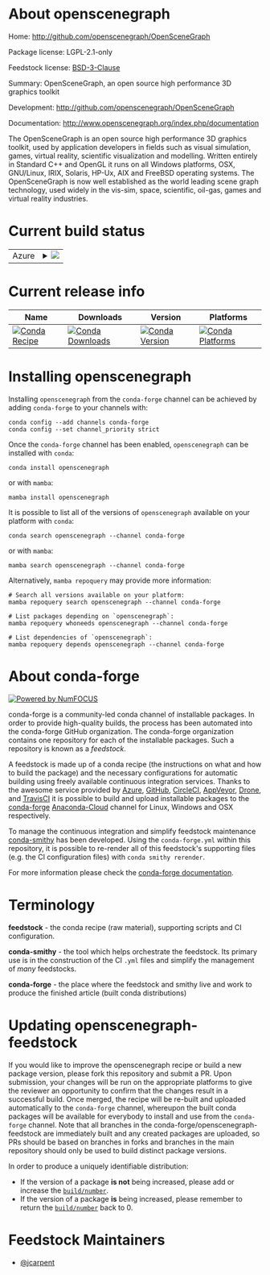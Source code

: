 About openscenegraph
====================

Home: http://github.com/openscenegraph/OpenSceneGraph

Package license: LGPL-2.1-only

Feedstock license: [BSD-3-Clause](https://github.com/conda-forge/openscenegraph-feedstock/blob/main/LICENSE.txt)

Summary: OpenSceneGraph, an open source high performance 3D graphics toolkit

Development: http://github.com/openscenegraph/OpenSceneGraph

Documentation: http://www.openscenegraph.org/index.php/documentation

The OpenSceneGraph is an open source high performance 3D graphics toolkit, used by application developers in fields such as visual simulation, games, virtual reality, scientific visualization and modelling. Written entirely in Standard C++ and OpenGL it runs on all Windows platforms, OSX, GNU/Linux, IRIX, Solaris, HP-Ux, AIX and FreeBSD operating systems. The OpenSceneGraph is now well established as the world leading scene graph technology, used widely in the vis-sim, space, scientific, oil-gas, games and virtual reality industries.


Current build status
====================


<table>
    
  <tr>
    <td>Azure</td>
    <td>
      <details>
        <summary>
          <a href="https://dev.azure.com/conda-forge/feedstock-builds/_build/latest?definitionId=9483&branchName=main">
            <img src="https://dev.azure.com/conda-forge/feedstock-builds/_apis/build/status/openscenegraph-feedstock?branchName=main">
          </a>
        </summary>
        <table>
          <thead><tr><th>Variant</th><th>Status</th></tr></thead>
          <tbody><tr>
              <td>linux_64</td>
              <td>
                <a href="https://dev.azure.com/conda-forge/feedstock-builds/_build/latest?definitionId=9483&branchName=main">
                  <img src="https://dev.azure.com/conda-forge/feedstock-builds/_apis/build/status/openscenegraph-feedstock?branchName=main&jobName=linux&configuration=linux_64_" alt="variant">
                </a>
              </td>
            </tr><tr>
              <td>osx_64</td>
              <td>
                <a href="https://dev.azure.com/conda-forge/feedstock-builds/_build/latest?definitionId=9483&branchName=main">
                  <img src="https://dev.azure.com/conda-forge/feedstock-builds/_apis/build/status/openscenegraph-feedstock?branchName=main&jobName=osx&configuration=osx_64_" alt="variant">
                </a>
              </td>
            </tr><tr>
              <td>win_64</td>
              <td>
                <a href="https://dev.azure.com/conda-forge/feedstock-builds/_build/latest?definitionId=9483&branchName=main">
                  <img src="https://dev.azure.com/conda-forge/feedstock-builds/_apis/build/status/openscenegraph-feedstock?branchName=main&jobName=win&configuration=win_64_" alt="variant">
                </a>
              </td>
            </tr>
          </tbody>
        </table>
      </details>
    </td>
  </tr>
</table>

Current release info
====================

| Name | Downloads | Version | Platforms |
| --- | --- | --- | --- |
| [![Conda Recipe](https://img.shields.io/badge/recipe-openscenegraph-green.svg)](https://anaconda.org/conda-forge/openscenegraph) | [![Conda Downloads](https://img.shields.io/conda/dn/conda-forge/openscenegraph.svg)](https://anaconda.org/conda-forge/openscenegraph) | [![Conda Version](https://img.shields.io/conda/vn/conda-forge/openscenegraph.svg)](https://anaconda.org/conda-forge/openscenegraph) | [![Conda Platforms](https://img.shields.io/conda/pn/conda-forge/openscenegraph.svg)](https://anaconda.org/conda-forge/openscenegraph) |

Installing openscenegraph
=========================

Installing `openscenegraph` from the `conda-forge` channel can be achieved by adding `conda-forge` to your channels with:

```
conda config --add channels conda-forge
conda config --set channel_priority strict
```

Once the `conda-forge` channel has been enabled, `openscenegraph` can be installed with `conda`:

```
conda install openscenegraph
```

or with `mamba`:

```
mamba install openscenegraph
```

It is possible to list all of the versions of `openscenegraph` available on your platform with `conda`:

```
conda search openscenegraph --channel conda-forge
```

or with `mamba`:

```
mamba search openscenegraph --channel conda-forge
```

Alternatively, `mamba repoquery` may provide more information:

```
# Search all versions available on your platform:
mamba repoquery search openscenegraph --channel conda-forge

# List packages depending on `openscenegraph`:
mamba repoquery whoneeds openscenegraph --channel conda-forge

# List dependencies of `openscenegraph`:
mamba repoquery depends openscenegraph --channel conda-forge
```


About conda-forge
=================

[![Powered by
NumFOCUS](https://img.shields.io/badge/powered%20by-NumFOCUS-orange.svg?style=flat&colorA=E1523D&colorB=007D8A)](https://numfocus.org)

conda-forge is a community-led conda channel of installable packages.
In order to provide high-quality builds, the process has been automated into the
conda-forge GitHub organization. The conda-forge organization contains one repository
for each of the installable packages. Such a repository is known as a *feedstock*.

A feedstock is made up of a conda recipe (the instructions on what and how to build
the package) and the necessary configurations for automatic building using freely
available continuous integration services. Thanks to the awesome service provided by
[Azure](https://azure.microsoft.com/en-us/services/devops/), [GitHub](https://github.com/),
[CircleCI](https://circleci.com/), [AppVeyor](https://www.appveyor.com/),
[Drone](https://cloud.drone.io/welcome), and [TravisCI](https://travis-ci.com/)
it is possible to build and upload installable packages to the
[conda-forge](https://anaconda.org/conda-forge) [Anaconda-Cloud](https://anaconda.org/)
channel for Linux, Windows and OSX respectively.

To manage the continuous integration and simplify feedstock maintenance
[conda-smithy](https://github.com/conda-forge/conda-smithy) has been developed.
Using the ``conda-forge.yml`` within this repository, it is possible to re-render all of
this feedstock's supporting files (e.g. the CI configuration files) with ``conda smithy rerender``.

For more information please check the [conda-forge documentation](https://conda-forge.org/docs/).

Terminology
===========

**feedstock** - the conda recipe (raw material), supporting scripts and CI configuration.

**conda-smithy** - the tool which helps orchestrate the feedstock.
                   Its primary use is in the construction of the CI ``.yml`` files
                   and simplify the management of *many* feedstocks.

**conda-forge** - the place where the feedstock and smithy live and work to
                  produce the finished article (built conda distributions)


Updating openscenegraph-feedstock
=================================

If you would like to improve the openscenegraph recipe or build a new
package version, please fork this repository and submit a PR. Upon submission,
your changes will be run on the appropriate platforms to give the reviewer an
opportunity to confirm that the changes result in a successful build. Once
merged, the recipe will be re-built and uploaded automatically to the
`conda-forge` channel, whereupon the built conda packages will be available for
everybody to install and use from the `conda-forge` channel.
Note that all branches in the conda-forge/openscenegraph-feedstock are
immediately built and any created packages are uploaded, so PRs should be based
on branches in forks and branches in the main repository should only be used to
build distinct package versions.

In order to produce a uniquely identifiable distribution:
 * If the version of a package **is not** being increased, please add or increase
   the [``build/number``](https://docs.conda.io/projects/conda-build/en/latest/resources/define-metadata.html#build-number-and-string).
 * If the version of a package **is** being increased, please remember to return
   the [``build/number``](https://docs.conda.io/projects/conda-build/en/latest/resources/define-metadata.html#build-number-and-string)
   back to 0.

Feedstock Maintainers
=====================

* [@jcarpent](https://github.com/jcarpent/)

